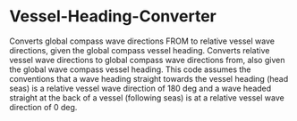 # Vessel-Heading-Converter
Converts global compass wave directions FROM to relative vessel wave directions, given the global compass vessel heading. Converts relative vessel wave directions to global compass wave directions from, also given the global wave compass vessel heading. This code assumes the conventions that a wave heading straight towards the vessel heading (head seas) is a relative vessel wave direction of 180 deg and a wave headed straight at the back of a vessel (following seas) is at a relative vessel wave direction of 0 deg.
